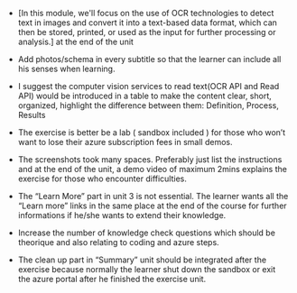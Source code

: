 * [In this module, we'll focus on the use of OCR technologies to detect text in images and convert it into a text-based data format, which can then be stored, printed, or used as the input for further processing or analysis.] at the end of the unit 

 

* Add photos/schema in every subtitle so that the learner can include all his senses when learning. 

 
* I suggest the computer vision services to read text(OCR API and Read API) would be introduced in a table to make the content clear, short, organized, highlight the difference between them: Definition, Process, Results 

 

* The exercise is better be a lab ( sandbox included ) for those who won’t want to lose their azure subscription fees in small demos. 

 

* The screenshots took many spaces. Preferably just list the instructions and at the end of the unit, a demo video of maximum 2mins explains the exercise for those who encounter difficulties. 

 

* The “Learn More” part in unit 3 is not essential. The learner wants all the “Learn more” links in the same place at the end of the course for further informations if he/she wants to extend their knowledge. 

 

* Increase the number of knowledge check questions which should be theorique and also relating to coding and azure steps. 

 

* The clean up part in “Summary” unit should be integrated after the exercise because normally the learner shut down the sandbox or exit the azure portal after he finished the exercise unit. 
